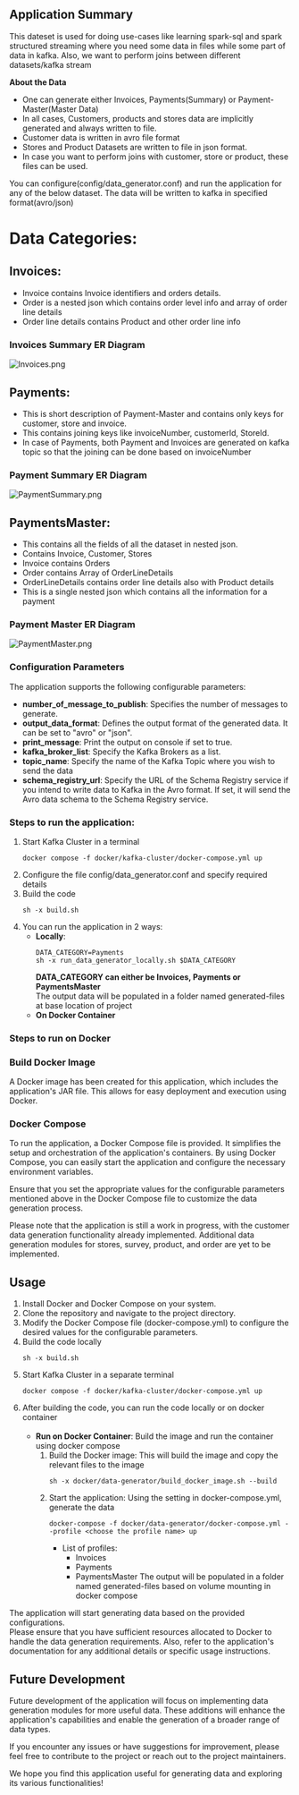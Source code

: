 ## Application Summary
This dateset is used for doing use-cases like learning spark-sql and spark structured streaming where you need some 
data in files while some part of data in kafka. Also, we want to perform joins between different datasets/kafka stream

**About the Data**
- One can generate either Invoices, Payments(Summary) or Payment-Master(Master Data)
- In all cases, Customers, products and stores data are implicitly generated and always written to file.
- Customer data is written in avro file format
- Stores and Product Datasets are written to file in json format.
- In case you want to perform joins with customer, store or product, these files can be used.

You can configure(config/data_generator.conf) and run the application for any of the below dataset. 
The data will be written to kafka in specified format(avro/json)

# Data Categories:

## Invoices:
  - Invoice contains Invoice identifiers and orders details. 
  - Order is a nested json which contains order level info and array of order line details
  - Order line details contains Product and other order line info
### Invoices Summary ER Diagram
![Invoices.png](Invoices.png)
## Payments:
  - This is short description of Payment-Master and contains only keys for customer, store and invoice.
  - This contains joining keys like invoiceNumber, customerId, StoreId.
  - In case of Payments, both Payment and Invoices are generated on kafka topic so that the joining can be done based on invoiceNumber 
### Payment Summary ER Diagram
![PaymentSummary.png](PaymentSummary.png)

## PaymentsMaster: 
  - This contains all the fields of all the dataset in nested json.
  - Contains Invoice, Customer, Stores
  - Invoice contains Orders
  - Order contains Array of OrderLineDetails
  - OrderLineDetails contains order line details also with Product details
  - This is a single nested json which contains all the information for a payment
### Payment Master ER Diagram
![PaymentMaster.png](PaymentMaster.png)


### Configuration Parameters

The application supports the following configurable parameters:

- **number_of_message_to_publish**: Specifies the number of messages to generate.
- **output_data_format**: Defines the output format of the generated data. It can be set to "avro" or "json".
- **print_message**: Print the output on console if set to true.
- **kafka_broker_list**: Specify the Kafka Brokers as a list.
- **topic_name**: Specify the name of the Kafka Topic where you wish to send the data
- **schema_registry_url**: Specify the URL of the Schema Registry service if you intend to write data to Kafka in the Avro format. If set, it will send the Avro data schema to the Schema Registry service.

### Steps to run the application:
1. Start Kafka Cluster in a terminal
    ```
    docker compose -f docker/kafka-cluster/docker-compose.yml up
    ```
2. Configure the file config/data_generator.conf and specify required details
3. Build the code
   ```
   sh -x build.sh
   ```
4. You can run the application in 2 ways:
   - **Locally**:
      ```
      DATA_CATEGORY=Payments
      sh -x run_data_generator_locally.sh $DATA_CATEGORY
      ```
     **DATA_CATEGORY can either be Invoices, Payments or PaymentsMaster**
   </br>The output data will be populated in a folder named generated-files at base location of project
   - **On Docker Container**


### Steps to run on Docker
### Build Docker Image

A Docker image has been created for this application, which includes the application's JAR file.
This allows for easy deployment and execution using Docker.

### Docker Compose

To run the application, a Docker Compose file is provided. It simplifies the setup and orchestration of 
the application's containers. By using Docker Compose, you can easily start the application and configure the 
necessary environment variables.

Ensure that you set the appropriate values for the configurable parameters mentioned above in the 
Docker Compose file to customize the data generation process.

Please note that the application is still a work in progress, with the customer data generation functionality 
already implemented. Additional data generation modules for stores, survey, product, and order are yet to be 
implemented.

## Usage

1. Install Docker and Docker Compose on your system.
2. Clone the repository and navigate to the project directory.
3. Modify the Docker Compose file (docker-compose.yml) to configure the desired values for the configurable parameters.
4. Build the code locally
   ```
   sh -x build.sh
   ```
5. Start Kafka Cluster in a separate terminal
    ```
    docker compose -f docker/kafka-cluster/docker-compose.yml up
    ```
6. After building the code, you can run the code locally or on docker container
   <br></br>
   - **Run on Docker Container**: Build the image and run the container using docker compose
        1. Build the Docker image: This will build the image and copy the relevant files to the image
           ```
           sh -x docker/data-generator/build_docker_image.sh --build
           ```
        2. Start the application: Using the setting in docker-compose.yml, generate the data
           ```
           docker-compose -f docker/data-generator/docker-compose.yml --profile <choose the profile name> up
           ```
           - List of profiles:
             - Invoices
             - Payments
             - PaymentsMaster
        The output will be populated in a folder named generated-files based on volume mounting in docker compose

The application will start generating data based on the provided configurations.</br>
Please ensure that you have sufficient resources allocated to Docker to handle the data generation requirements. Also, refer to the application's documentation for any additional details or specific usage instructions.

## Future Development

Future development of the application will focus on implementing data generation modules for more useful data. These additions will enhance the application's capabilities and enable the generation of a broader range of data types.

If you encounter any issues or have suggestions for improvement, please feel free to contribute to the project or reach out to the project maintainers.

We hope you find this application useful for generating data and exploring its various functionalities!
